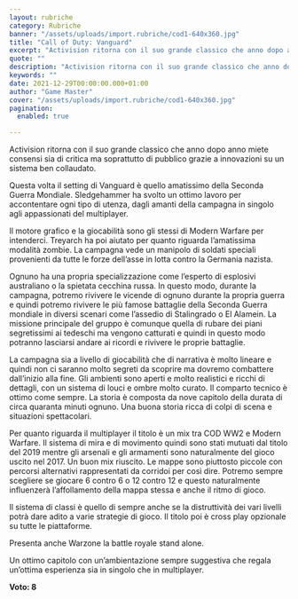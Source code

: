 ```yaml
---
layout: rubriche
category: Rubriche
banner: "/assets/uploads/import.rubriche/cod1-640x360.jpg"
title: "Call of Duty: Vanguard"
excerpt: "Activision ritorna con il suo grande classico che anno dopo anno miete consensi sia di critica ma soprattutto di pubblico grazie a innovazioni su un sistema ben collaudato. Questa volta il setting di Vanguard è quello amatissimo della Seconda Guerra Mondiale. Sledgehammer ha svolto un ottimo lavoro per accontentare ogni tipo di utenza, dagli amanti [&hellip"
quote: ""
description: "Activision ritorna con il suo grande classico che anno dopo anno miete consensi sia di critica ma soprattutto di pubblico grazie a innovazioni su un sistema ben collaudato. Questa volta il setting di Vanguard è quello amatissimo della Seconda Guerra Mondiale. Sledgehammer ha svolto un ottimo lavoro per accontentare ogni tipo di utenza, dagli amanti [&hellip"
keywords: ""
date: 2021-12-29T00:00:00.000+01:00
author: "Game Master"
cover: "/assets/uploads/import.rubriche/cod1-640x360.jpg"
pagination:
  enabled: true

---
```


Activision ritorna con il suo grande classico che anno dopo anno miete consensi sia di critica ma soprattutto di pubblico grazie a innovazioni su un sistema ben collaudato.

Questa volta il setting di Vanguard è quello amatissimo della Seconda Guerra Mondiale. Sledgehammer ha svolto un ottimo lavoro per accontentare ogni tipo di utenza, dagli amanti della campagna in singolo agli appassionati del multiplayer.

Il motore grafico e la giocabilità sono gli stessi di Modern Warfare per intenderci. Treyarch ha poi aiutato per quanto riguarda l’amatissima modalità zombie. La campagna vede un manipolo di soldati speciali provenienti da tutte le forze dell’asse in lotta contro la Germania nazista.

Ognuno ha una propria specializzazione come l’esperto di esplosivi australiano o la spietata cecchina russa. In questo modo, durante la campagna, potremo rivivere le vicende di ognuno durante la propria guerra e quindi potremo rivivere le più famose battaglie della Seconda Guerra mondiale in diversi scenari come l’assedio di Stalingrado o El Alamein. La missione principale del gruppo è comunque quella di rubare dei piani segretissimi ai tedeschi ma vengono catturati e quindi in questo modo potranno lasciarsi andare ai ricordi e rivivere le proprie battaglie.

La campagna sia a livello di giocabilità che di narrativa è molto lineare e quindi non ci saranno molto segreti da scoprire ma dovremo combattere dall’inizio alla fine. Gli ambienti sono aperti e molto realistici e ricchi di dettagli, con un sistema di louci e ombre molto curato. Il comparto tecnico è ottimo come sempre. La storia è composta da nove capitolo della durata di circa quaranta minuti ognuno. Una buona storia ricca di colpi di scena e situazioni spettacolari.

Per quanto riguarda il multiplayer il titolo è un mix tra COD WW2 e Modern Warfare. Il sistema di mira e di movimento quindi sono stati mutuati dal titolo del 2019 mentre gli arsenali e gli armamenti sono naturalmente del gioco uscito nel 2017\. Un buon mix riuscito. Le mappe sono piuttosto piccole con percorsi alternativi rappresentati da corridoi per così dire. Potremo sempre scegliere se giocare 6 contro 6 o 12 contro 12 e questo naturalmente influenzerà l’affollamento della mappa stessa e anche il ritmo di gioco.

Il sistema di classi è quello di sempre anche se la distruttività dei vari livelli potrà dare adito a varie strategie di gioco. Il titolo poi è cross play opzionale su tutte le piattaforme.

Presenta anche Warzone la battle royale stand alone.

Un ottimo capitolo con un’ambientazione sempre suggestiva che regala un’ottima esperienza sia in singolo che in multiplayer.

**Voto: 8**